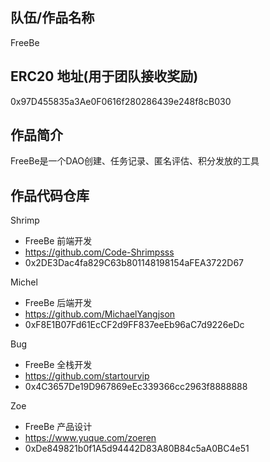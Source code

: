 ## 队伍/作品名称

  FreeBe

## ERC20 地址(用于团队接收奖励)

  0x97D455835a3Ae0F0616f280286439e248f8cB030

## 作品简介

  FreeBe是一个DAO创建、任务记录、匿名评估、积分发放的工具

## 作品代码仓库

Shrimp

- FreeBe 前端开发
- <https://github.com/Code-Shrimpsss>
- 0x2DE3Dac4fa829C63b801148198154aFEA3722D67

Michel

- FreeBe 后端开发
- <https://github.com/MichaelYangjson>
- 0xF8E1B07Fd61EcCF2d9FF837eeEb96aC7d9226eDc

Bug

- FreeBe 全栈开发
- <https://github.com/startourvip>
- 0x4C3657De19D967869eEc339366cc2963f8888888

Zoe

- FreeBe 产品设计
- <https://www.yuque.com/zoeren>
- 0xDe849821b0f1A5d94442D83A80B84c5aA0BC4e51
